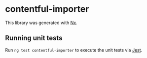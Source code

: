 # contentful-importer

This library was generated with [Nx](https://nx.dev).

## Running unit tests

Run `ng test contentful-importer` to execute the unit tests via [Jest](https://jestjs.io).
